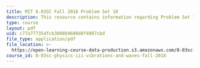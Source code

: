```yaml
---
title: MIT 8.03SC Fall 2016 Problem Set 10
description: This resource contains information regarding Problem Set 10
type: course
layout: pdf
uid: c77a77735dfcb3008b9600d8f4987cbd
file_type: application/pdf
file_location: >-
  https://open-learning-course-data-production.s3.amazonaws.com/8-03sc-physics-iii-vibrations-and-waves-fall-2016/c77a77735dfcb3008b9600d8f4987cbd_MIT8_03SCF16_ProblemSet10.pdf
course_id: 8-03sc-physics-iii-vibrations-and-waves-fall-2016
---
```

